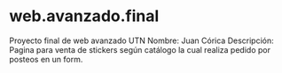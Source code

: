 # web.avanzado.final
Proyecto final de web avanzado UTN
Nombre: Juan Córica
Descripción: Pagina para venta de stickers según catálogo la cual realiza pedido por posteos en un form.

